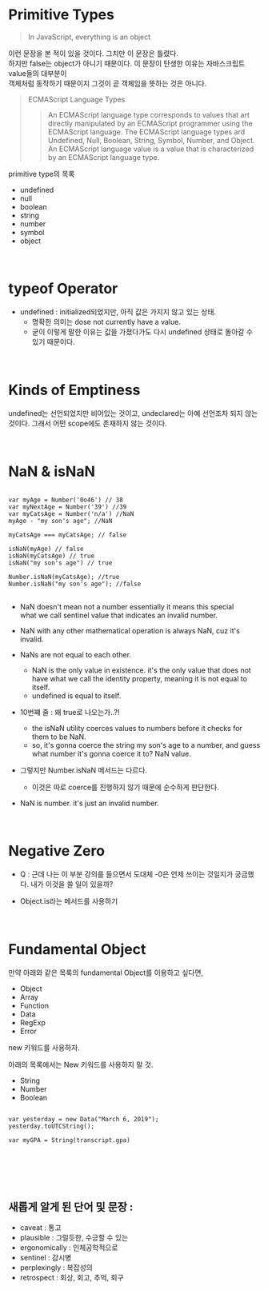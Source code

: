 # Primitive Types

> In JavaScript, everything is an object

이런 문장을 본 적이 있을 것이다. 그치만 이 문장은 틀렸다.  
하지만 false는 object가 아니기 때문이다.
이 문장이 탄생한 이유는 자바스크립트 value들의 대부분이  
객체처럼 동작하기 때문이지 그것이 곧 객체임을 뜻하는 것은 아니다.

> ECMAScript Language Types
>
> > An ECMAScript language type corresponds to values that art directly manipulated by an ECMAScript programmer using the ECMAScript language. The ECMAScript language types ard Undefined, Null, Boolean, String, Symbol, Number, and Object. An ECMAScript language value is a value that is characterized by an ECMAScript language type.

primitive type의 목록

- undefined
- null
- boolean
- string
- number
- symbol
- object

<br>
 
 # typeof Operator

- undefined : initialized되었지만, 아직 값은 가지지 않고 있는 상태.
  - 명확한 의미는 dose not currently have a value.
  - 굳이 이렇게 말한 이유는 값을 가졌다가도 다시 undefined 상태로 돌아갈 수 있기 때문이다.

<br>

# Kinds of Emptiness

undefined는 선언되었지만 비어있는 것이고,
undeclared는 아예 선언조차 되지 않는 것이다. 그래서 어떤 scope에도 존재하지 않는 것이다.

<br>

# NaN & isNaN

<pre>
<code>
var myAge = Number('0o46') // 38
var myNextAge = Number('39') //39
var myCatsAge = Number('n/a') //NaN
myAge - "my son's age"; //NaN

myCatsAge === myCatsAge; // false

isNaN(myAge) // false
isNaN(myCatsAge) // true
isNaN("my son's age") // true

Number.isNaN(myCatsAge); //true
Number.isNaN("my son's age"); //false
</code>
</pre>

- NaN doesn't mean not a number essentially it means this special  
  what we call sentinel value that indicates an invalid number.

- NaN with any other mathematical operation is always NaN, cuz it's invalid.

- NaNs are not equal to each other.

  - NaN is the only value in existence. it's the only value that does not have what we call the identity property, meaning it is not equal to itself.
  - undefined is equal to itself.

- 10번쨰 줄 : 왜 true로 나오는가..?!

  - the isNaN utility coerces values to numbers before it checks for them to be NaN.
  - so, it's gonna coerce the string my son's age to a number, and guess what number it's gonna coerce it to? NaN value.

- 그렇지만 Number.isNaN 메서드는 다르다.

  - 이것은 따로 coerce를 진행하지 않기 때문에 순수하게 판단한다.

- NaN is number. it's just an invalid number.

<br>

# Negative Zero

- Q : 근데 나는 이 부분 강의를 들으면서 도대체 -0은 언제 쓰이는 것일지가 궁금했다. 내가 이것을 쓸 일이 있을까?

- Object.is라는 메서드를 사용하기

<br>

# Fundamental Object

만약 아래와 같은 목록의 fundamental Object를 이용하고 싶다면,

- Object
- Array
- Function
- Data
- RegExp
- Error

new 키워드를 사용하자.

아래의 목록에서는 New 키워드를 사용하지 말 것.

- String
- Number
- Boolean

<pre>
<code>
var yesterday = new Data("March 6, 2019");
yesterday.toUTCString();

var myGPA = String(transcript.gpa)
</code>
</pre>

<br>
<br>
<br>

## 새롭게 알게 된 단어 및 문장 :

- caveat : 통고
- plausible : 그럴듯한, 수긍할 수 있는
- ergonomically : 인체공학적으로
- sentinel : 감시병
- perplexingly : 복잡성의
- retrospect : 회상, 회고, 추억, 회구
